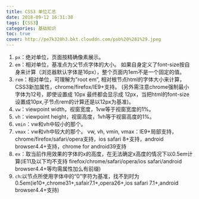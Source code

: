 ```yaml
---
title: CSS3 单位汇总
date: 2018-09-12 16:31:38
tags: [CSS3]
categories: 基础知识
toc: true
cover: http://pe7k320h3.bkt.clouddn.com/psb%20%281%29.jpeg
---
```


1. `px`：绝对单位，页面按精确像素展示。
2. `em`：相对单位，基准点为父节点字体的大小。
  如果自身定义了font-size按自身来计算（浏览器默认字体是16px），整个页面内1em不是一个固定的值。
3. `rem`：相对单位，可理解为”root em”, 相对根节点html的字体大小来计算，CSS3新加属性，chrome/firefox/IE9+支持。
  (另外需注意chrome强制最小字体为12号，即使设置成 10px 最终都会显示成 12px，当把html的font-size设置成10px,子节点rem的计算还是以12px为基准)。
4. `vw`：viewpoint width，视窗宽度，1vw等于视窗宽度的1%。
5. `vh`：viewpoint height，视窗高度，1vh等于视窗高度的1%。
6. `vmin`：vw和vh中较小的那个。
7. `vmax`：vw和vh中较大的那个。
  vw, vh, vmin, vmax：IE9+局部支持，chrome/firefox/safari/opera支持，ios safari 8+支持，android browser4.4+支持，chrome for android39支持
8. `ex`：取当前作用效果的字体的x的高度，在无法确定x高度的情况下以0.5em计算(IE11及以下均不支持 firefox/chrome/safari/opera/ios safari/android browser4.4+等均需属性加么有前缀)
9. `ch`:以节点所使用字体中的“0”字符为基准，找不到时为0.5em(ie10+,chrome31+,safair7.1+,opera26+,ios safari 7.1+,android browser4.4+支持)

